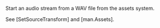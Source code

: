 Start an audio stream from a WAV file from the assets system.

See [SetSourceTransform] and [man.Assets].